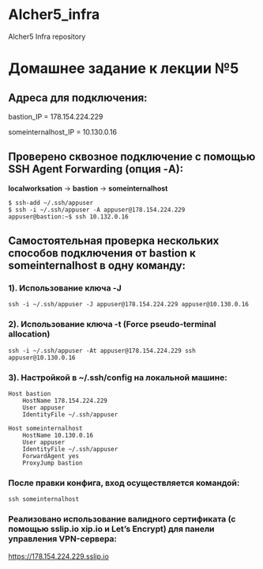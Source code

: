 # Alcher5_infra
Alcher5 Infra repository

# Домашнее задание к лекции №5

## Адреса для подключения:

bastion_IP = 178.154.224.229

someinternalhost_IP = 10.130.0.16

## Проверено сквозное подключение с помощью SSH Agent Forwarding (опция -A):

**localworksation** -> **bastion** -> **someinternalhost**
```
$ ssh-add ~/.ssh/appuser
$ ssh -i ~/.ssh/appuser -A appuser@178.154.224.229
appuser@bastion:~$ ssh 10.132.0.16
```

## Самостоятельная проверка нескольких способов подключения от bastion к someinternalhost в одну команду:

### 1). Использование ключа -J
```ssh -i ~/.ssh/appuser -J appuser@178.154.224.229 appuser@10.130.0.16```

### 2). Использование ключа -t (Force pseudo-terminal allocation)
```ssh -i ~/.ssh/appuser -At appuser@178.154.224.229 ssh appuser@10.130.0.16```

### 3). Настройкой в ~/.ssh/config на локальной машине:
```
Host bastion
    HostName 178.154.224.229
    User appuser
    IdentityFile ~/.ssh/appuser

Host someinternalhost
    HostName 10.130.0.16
    User appuser
    IdentityFile ~/.ssh/appuser
    ForwardAgent yes
    ProxyJump bastion
```
### После правки конфига, вход осуществляется командой:
```ssh someinternalhost```

### Реализовано использование валидного сертификата (с помощью sslip.io xip.io и Let’s Encrypt) для панели управления VPN-сервера:

https://178.154.224.229.sslip.io
